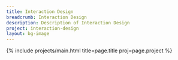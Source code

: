 ```yaml
---
title: Interaction Design
breadcrumb: Interaction Design
description: Description of Interaction Design
project: interaction-design
layout: bg-image
---
```

{% include projects/main.html title=page.title proj=page.project %}
